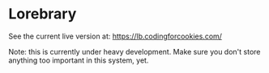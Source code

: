 # Lorebrary

See the current live version at: https://lb.codingforcookies.com/

Note: this is currently under heavy development. Make sure you don't store anything too important in this system, yet.